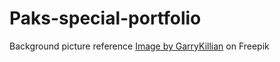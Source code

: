 # Paks-special-portfolio





Background picture reference
<a href="https://www.freepik.com/free-vector/3d-abstract-background-with-paper-cut-shapes-dark-carving-art_19993920.htm#query=abstract&position=39&from_view=search&track=sph">Image by GarryKillian</a> on Freepik
